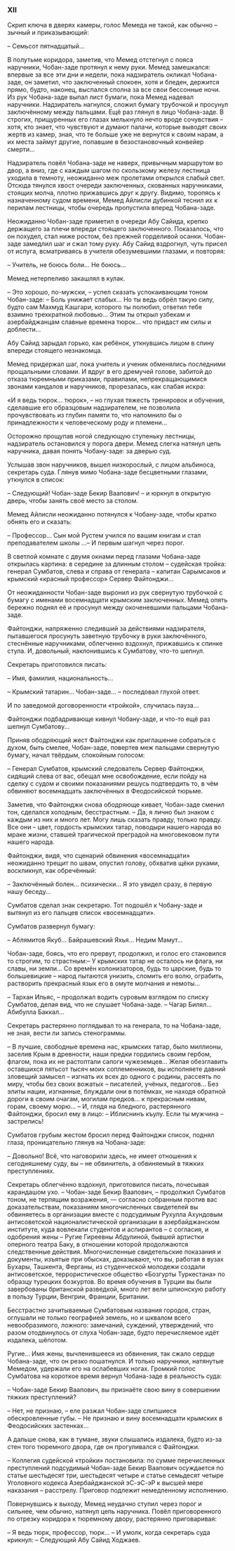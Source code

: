 ### XII

Скрип ключа в дверях камеры, голос Мемеда не такой, как обычно – зычный и приказывающий:

– Семьсот пятнадцатый... 

В полутьме коридора, заметив, что Мемeд отстегнул с пояса наручники, Чобан-заде протянул к нему руки.
Мемед замешкался: впервые за все эти дни и недели, пока надзиратель окликал Чобана-заде, он заметил, что заключенный спокоен, хотя и бледен, держится прямо, будто, наконец, выспался сполна за все свои бессонные ночи. 
Из рук Чобана-заде выпал лист бумаги, пока Мемед надевал наручники.
Надзиратель нагнулся, сложил бумагу трубочкой и просунул заключённому между пальцами.
Ещё раз глянул в лицо Чобана-заде.
В строгих, прищуренных его глазах мелькнуло нечто вроде сочувствия – хотя, кто знает, что чувствуют и думают палачи, которые выводят своих жертв из камер, зная, что те больше уже не вернутся к своим нарам, а их места займут другие, попавшие в безостановочный конвейер смерти… 

Надзиратель повёл Чобана-заде не наверх, привычным маршрутом во двор, а вниз, где с каждым шагом по скользкому железу лестница уходила в темноту, неожиданно меж пролетами открылся слабый свет. 
Отсюда тянулся хвост очереди заключенных, скованных наручниками, стоящих молча, плотно прижавшись друг к другу.
Видимо, торопясь к назначенному судом времени, Мемед Айлисли дубинкой теснил их к перилам лестницы, чтобы очередь пропустила вперед Чобана-заде.

Неожиданно Чобан-заде приметил в очереди Абу Сайида, крепко держащего за плечи впереди стоящего заключенного.
Показалось, что он похудел, стал ниже ростом, без прежней горделивой осанки.
Чобан-заде замедлил шаг и сжал тому руку.
Абу Сайид вздрогнул, чуть присел от испуга, всматриваясь в учителя обезумевшими глазами, и повторяя:

– Учитель, не боюсь боли…
Не боюсь... 

Мемед нетерпеливо закашлял в кулак.

– Это хорошо, по-мужски, – успел сказать успокаивающим тоном Чобан-заде: – Боль унижает слабых…
Но ты ведь обрёл такую силу, будто сам Махмуд Кашгари, которого ты полюбил, ответил тебе взаимно трехкратной любовью…
Этим ты открыл узбекам и азербайджанцам славные времена тюрок... что придаст им силы и доблести…

Абу Сайид зарыдал горько, как ребёнок, уткнувшись лицом в спину впереди стоящего незнакомца. 

Мемед придержал шаг, пока учитель и ученик обменялись последними прощальными словами.
И вдруг в его дремучей голове, забитой до отказа тюремными приказами, правилами, непрекращающимися звонами кандалов и наручников, прорезалась, как слабая искра:

«И я ведь тюрок… тюрок», – но глухая тяжесть тренировок и обучения, сделавшие его образцовым надзирателем, не позволила прочувствовать из глубин памяти то, что напомнило бы о принадлежности к человеческому роду и племени... 

Осторожно прощупав ногой следующую ступеньку лестницы, надзиратель остановился у порога двери.
Мемед слегка натянул цепь наручника, давая понять Чобану-заде: за дверью суд. 

Услышав звон наручников, вышел низкорослый, с лицом альбиноса, секретарь суда.
Глянув мимо Чобана-заде бесцветными глазами, уткнулся в список:

– Следующий!
Чобан-заде Бекир Ваапович! – и юркнул в открытую дверь, чтобы занять своё место за столом. 

Мемед Айлисли неожиданно потянулся к Чобану-заде, чтобы кратко обнять его и сказать:

– Профессор…
Сын мой Рустем учился по вашим книгам и стал преподавателем школы …– И первым шагнул через порог. 

В светлой комнате с двумя окнами перед глазами Чобана-заде открылась картина: в середине за длинным столом – судейская тройка: генерал Сумбатов, слева и справа от генерала – капитан Сарымсаков и крымский «красный профессор» Сервер Файтонджи...

От неожиданности Чобан-заде выронил из рук свернутую трубочкой с бумагу с именами восемнадцати крымским заключенных.
Мемед опять бережно поднял её и просунул между окоченевшими пальцами Чобана-заде. 

Файтонджи, напряженно следивший за действиями надзирателя, пытавшегося просунуть заветную трубочку в руки заключённого, стеснённые наручниками, облегченно вздохнул, прижавшись к спинке стула.
И, довольный, наклонившись к Сумбатову, что-то шепнул.

Секретарь приготовился писать:

– Имя, фамилия, национальность... 

– Крымский татарин...
Чобан-заде... – последовал глухой ответ. 

И по заведомой договоренности «тройкой», случилась пауза…

Файтонджи подбадривающе кивнул Чобану-заде, и что-то ещё раз шепнул Сумбатову…

Приняв ободряющий жест Файтонджи как приглашение собраться с духом, быть смелее, Чобан-заде, повертев меж пальцами свернутую бумагу, начал твёрдым, спокойным голосом:

– Генерал Сумбатов, крымский следователь Сервер Файтонджи, сидящий слева от вас, обещал мне освобождение, если пойду на сделку с судом и своими показаниями решусь подтвердить то, в чём обвиняют восемнадцать заключённых в Феодосийской тюрьме.

Заметив, что Файтонджи снова ободряюще кивает, Чобан-заде сменил тон, сделался холодным, бесстрастным. – Да, я лично был знаком с каждым из них и много лет.
Могу лишь сказать правду, только правду.
Все они – цвет, гордость крымских татар, поводыри нашего народа во мраке жизни, ставшей трагической преградой на многовековом пути нашего народа. 

Файтонджи, видя, что сценарий обвинения «восемнадцати» неожиданно трещит по швам, опустил голову, обхватив щёки руками, воскликнул, как обречённый:

– Заключённый болен… психически…
Я это увидел сразу, в первую нашу беседу…

Сумбатов сделал знак секретарю.
Тот подошёл к Чобану-заде и вытянул из его пальцев список «восемнадцати». 

Сумбатов развернул бумагу:

– Аблямитов Якуб…
Байрашевский Яхья...
Недим Мамут... 

Чобан-заде, боясь, что его прервут, продолжил, и голос его становился то строгим, то страстным:– У крымских татар не осталось ни флага, ни славы, ни земли...
Со времён колонизаторов, будь то царские, будь то большевицкие – народ пытаются унизить, сломить его волю, ограбить, растворить прекрасный язык его в омуте молчания и немоты… 

– Тархан Ильяс, – продолжал водить суровым взглядом по списку Сумбатов, делая вид, что не слушает Чобана-заде. – Чагар Билял…
Абибулла Баккал…

Секретарь растерянно поглядывал то на генерала, то на Чобана-заде, не зная, вести ли запись стенограммы.

– В лучшие, свободные времена нас, крымских татар, было миллионы, заселив Крым в древности, наши предки гордились своим гербом, флагом, пока их не растоптали сапоги чужеземцев…
Желая обезглавить оставшихся пятьсот тысяч моих соплеменников, вы исполняете давний зловещий замысел – изгнать их всех до одного с родины, рассеять по миру, чтобы без своих вожатых – писателей, учёных, педагогов...
Без элиты нации, изгнанные, блуждали они в потёмках, не находя обратной дороги в своим очагам, могилам предков… к прекрасным нивам, горам, своему морю… – И, глядя на бледного, растерянного Файтонджи, бросил ему в лицо: – Иблиснинъ къулу.
Если ты мужчина – застрелись! 

Сумбатов грубым жестом бросил перед Файтонджи список, поднял глаза, проницательно глянув на Чобана-заде:

– Довольно!
Всё, что наговорили здесь, не имеет отношения к сегодняшнему суду, вы – не обвинитель, а обвиняемый в тяжких преступлениях.

Секретарь облегчённо вздохнул, приготовился писать, почесывая карандашом ухо. 
– Чобан-заде Бекир Ваапович, – продолжил Сумбатов тоном, не терпящим возражения, — согласно собранным против вас доказательствам, показаниям многочисленных свидетелей вы обвиняетесь в организации вместе с подсудимым Рухулла Ахундовым антисоветской националистической организации в азербайджанском институте, куда вовлекали студентов и аспирантов – с согласия, и одобрения жены – Ругие Гиреевны Абдулиной, бывшей артистки оперного театра Баку, в отношении которой продолжаются следственные действия.
Многочисленные свидетельские показания и документы, изъятые при обысках, доказывают, что вы, работая в вузах Бухары, Ташкента, Ферганы, из студенческой молодежи создали антисоветское, террористическое общество «Бозгурты Туркестана» по образцу турецких бозкуртов.
Во время обучения в Турции вы были завербованы британской разведкой, много лет вели шпионскую работу в пользу Турции, Венгрии, Франции, Британии. 

Бесстрастно зачитываемые Сумбатовым названия городов, стран, оглушали не только географией земель, но и шквалом всего невообразимого, ложного: замечаний, суждений, утверждений, что разом отодвинулось от слуха Чобан-заде, будто перечисляемое идёт издалека, шёпотом.

Ругие...
Имя жены, вычленившееся из обвинения, так сжало сердце Чобана-заде, что он резко пошатнулся.
И только наручники, натянутые Мемедом, удержали его на ослабевших ногах. 
Громкий голос Сумбатова на короткое время вернул Чобана-заде в реальность суда:

– Чобан-заде Бекир Ваапович, вы признаёте свою вину в совершении тяжких преступлений? 

– Нет, не признаю, – еле разжал Чобан-заде слипшиеся обескровленные губы. – Не признаю и вину восемнадцати крымских в Феодосийских застенках…

А дальше снова, как в тумане, звуки слышались издалека, будто из-за стен того тюремного двора, где он прогуливался с Файтонджи.

– Коллегия судейской «тройки» постановила: по сумме перечисленных преступлений подсудимый Чобан-заде Бекир Ваапович осуждается по статье шестьдесят три, шестьдесят четыре и статье семьдесят четыре Уголовного кодекса Азербайджанской эС-эС-эР к высшей мере наказания – расстрелу.
Приговор подлежит немедленному исполнению.

Повернувшись к выходу, Мемед неудачно ступил через порог и сильнее, чем обычно, натянул цепь наручника.
Повёл приговоренного по отрезку коридора к тюремному двору, растерянно приговаривая:

– Я ведь тюрк, профессор, тюрк… – И умолк, когда секретарь суда крикнул: – Следующий Абу Сайид Ходжаев.
